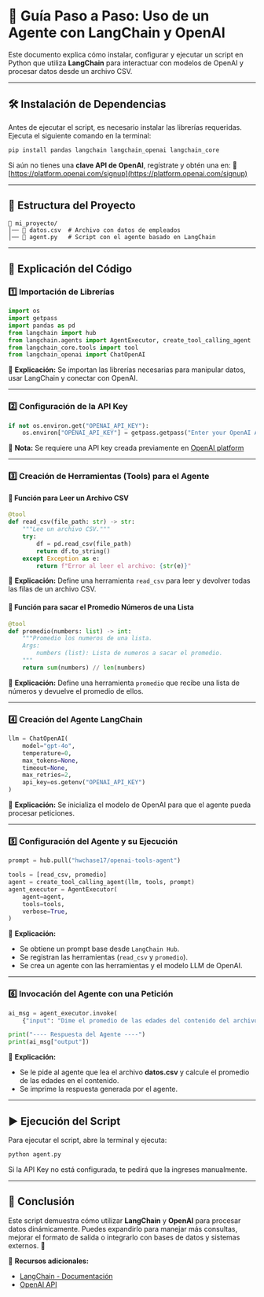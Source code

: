 # 🚀 Guía Paso a Paso: Uso de un Agente con LangChain y OpenAI

Este documento explica cómo instalar, configurar y ejecutar un script en Python que utiliza **LangChain** para interactuar con modelos de OpenAI y procesar datos desde un archivo CSV.

---

## 🛠 Instalación de Dependencias

Antes de ejecutar el script, es necesario instalar las librerías requeridas. Ejecuta el siguiente comando en la terminal:

```sh
pip install pandas langchain langchain_openai langchain_core
```

Si aún no tienes una **clave API de OpenAI**, regístrate y obtén una en:
🔗 [https://platform.openai.com/signup](https://platform.openai.com/signup)

---

## 📂 Estructura del Proyecto

```plaintext
📁 mi_proyecto/
│── 📄 datos.csv  # Archivo con datos de empleados
│── 📄 agent.py   # Script con el agente basado en LangChain
```

---

## 📜 Explicación del Código

### 1️⃣ Importación de Librerías
```python
import os
import getpass
import pandas as pd
from langchain import hub
from langchain.agents import AgentExecutor, create_tool_calling_agent
from langchain_core.tools import tool
from langchain_openai import ChatOpenAI
```
🔹 **Explicación:** Se importan las librerías necesarias para manipular datos, usar LangChain y conectar con OpenAI.

---

### 2️⃣ Configuración de la API Key
```python
if not os.environ.get("OPENAI_API_KEY"):
    os.environ["OPENAI_API_KEY"] = getpass.getpass("Enter your OpenAI API key:")
```
🔹 **Nota:** Se requiere una API key creada previamente en [OpenAI platform](https://platform.openai.com/api-keys)

---

### 3️⃣ Creación de Herramientas (Tools) para el Agente

#### 📌 Función para Leer un Archivo CSV
```python
@tool
def read_csv(file_path: str) -> str:
    """Lee un archivo CSV."""
    try:
        df = pd.read_csv(file_path)
        return df.to_string()
    except Exception as e:
        return f"Error al leer el archivo: {str(e)}"
```
🔹 **Explicación:** Define una herramienta `read_csv` para leer y devolver todas las filas de un archivo CSV.

#### 📌 Función para sacar el Promedio Números de una Lista
```python
@tool
def promedio(numbers: list) -> int:
    """Promedio los numeros de una lista.
    Args:
        numbers (list): Lista de numeros a sacar el promedio.
    """
    return sum(numbers) // len(numbers)
```
🔹 **Explicación:** Define una herramienta `promedio` que recibe una lista de números y devuelve el promedio de ellos.

---

### 4️⃣ Creación del Agente LangChain
```python
llm = ChatOpenAI(
    model="gpt-4o",
    temperature=0,
    max_tokens=None,
    timeout=None,
    max_retries=2,
    api_key=os.getenv("OPENAI_API_KEY")
)
```
🔹 **Explicación:** Se inicializa el modelo de OpenAI para que el agente pueda procesar peticiones.

---

### 5️⃣ Configuración del Agente y su Ejecución
```python
prompt = hub.pull("hwchase17/openai-tools-agent")

tools = [read_csv, promedio]
agent = create_tool_calling_agent(llm, tools, prompt)
agent_executor = AgentExecutor(
    agent=agent,
    tools=tools,
    verbose=True,
)
```
🔹 **Explicación:**
- Se obtiene un prompt base desde `LangChain Hub`.
- Se registran las herramientas (`read_csv` y `promedio`).
- Se crea un agente con las herramientas y el modelo LLM de OpenAI.

---

### 6️⃣ Invocación del Agente con una Petición
```python
ai_msg = agent_executor.invoke(
    {"input": "Dime el promedio de las edades del contenido del archivo datos.csv"})

print("---- Respuesta del Agente ----")
print(ai_msg["output"])
```
🔹 **Explicación:**
- Se le pide al agente que lea el archivo **datos.csv** y calcule el promedio de las edades en el contenido.
- Se imprime la respuesta generada por el agente.

---

## ▶️ Ejecución del Script

Para ejecutar el script, abre la terminal y ejecuta:
```sh
python agent.py
```
Si la API Key no está configurada, te pedirá que la ingreses manualmente.

---

## 🎯 Conclusión

Este script demuestra cómo utilizar **LangChain** y **OpenAI** para procesar datos dinámicamente. Puedes expandirlo para manejar más consultas, mejorar el formato de salida o integrarlo con bases de datos y sistemas externos. 🚀

🔹 **Recursos adicionales:**
- [LangChain - Documentación](https://python.langchain.com/)
- [OpenAI API](https://platform.openai.com/docs/)


